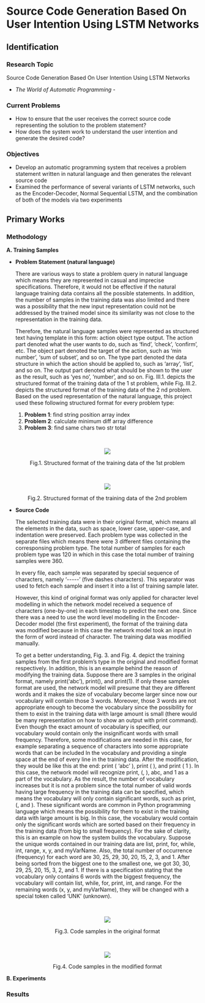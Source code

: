# Source Code Generation Based On User Intention Using LSTM Networks

## Identification

### Research Topic

Source Code Generation Based On User Intention Using LSTM Networks

- _The World of Automatic Programming_ -

### Current Problems

<ul>
  <li>How to ensure that the user receives the correct source code representing the solution to the problem statement?</li>
  <li>How does the system work to understand the user intention and generate the desired code?</li>
</ul>

### Objectives

<ul>
  <li>Develop an automatic programming system that receives a problem statement written in natural language and then generates the relevant source code</li>
  <li>Examined the performance of several variants of LSTM networks, such as the Encoder-Decoder, Normal Sequential LSTM, and the combination of both of the models via two experiments</li>
</ul>

## Primary Works

### Methodology

**A. Training Samples**

<ul>
  <li><b>Problem Statement (natural language)</b><br/>
    <p>There are various ways to state a problem query in natural language which means they are represented in casual and imprecise specifications. Therefore, it would not be effective if the natural language training data contains all the possible statements. In addition, the number of samples in the training data was also limited and there was a possibility that the new input representation could not be addressed by the trained model since its similarity was not close to the representation in the training data.</p>
    <p>Therefore, the natural language samples were represented as structured text having template in this form: action object type output. The action part denoted what the user wants to do, such as ‘find’, ‘check’, ‘confirm’, etc. The object part denoted the target of the action, such as ‘min number’, ‘sum of subset’, and so on. The type part denoted the data structure in which the action should be applied to, such as ‘array’, ‘list’, and so on. The output part denoted what should be shown to the user as the result, such as ‘yes no’, ‘number’, and so on. Fig. III.1. depicts the structured format of the training data of the 1 st problem, while Fig. III.2. depicts the structured format of the training data of the 2 nd problem. Based on the used representation of the natural language, this project used these following structured format for every problem type:
    <ol>
      <li><b>Problem 1</b>: find string position array index</li>
      <li><b>Problem 2</b>: calculate minimum diff array difference</li>
      <li><b>Problem 3</b>: find same chars two str total</li>
    </ol>
    </p>
  <br/>
  <p align="center">
    <img src ="https://github.com/albertusk95/intention-to-code-lstm/blob/master/assets/img/nl_samples_1.png?raw=true"/>
  </p>
  <p align="center">
    Fig.1. Structured format of the training data of the 1st problem
  </p>
  <br/>
  <p align="center">
    <img src ="https://github.com/albertusk95/intention-to-code-lstm/blob/master/assets/img/nl_samples_2.png?raw=true"/>
  </p>
  <p align="center">
    Fig.2. Structured format of the training data of the 2nd problem
  </p>
  </li>
  
  <li><b>Source Code</b><br/>
    <p>
      The selected training data were in their original format, which means all the elements in the data, such as space, lower case, upper-case, and indentation were preserved. Each problem type was collected in the separate files which means there were 3 different files containing the corresponsing problem type. The total number of samples for each problem type was 120 in which in this case the total number of training samples were 360.
    </p>
    <p>
      In every file, each sample was separated by special sequence of characters, namely ‘-----’ (five dashes characters). This separator was used to fetch each sample and insert it into a list of training sample later.
    </p>
    <p>
      However, this kind of original format was only applied for character level modelling in which the network model received a sequence of characters (one-by-one) in each timestep to predict the next one. Since there was a need to use the word level modelling in the Encoder-Decoder model (the first experiment), the format of the training data was modified because in this case the network model took an input in the form of word instead of character. The training data was modified manually.
    </p>
    <p>
      To get a better understanding, Fig. 3. and Fig. 4. depict the training samples from the first problem’s type in the original and modified format respectively. In addition, this is an example behind the reason of modifying the training data. Suppose there are 3 samples in the original format, namely print(‘abc’), print(), and print(1). If only these samples format are used, the network model will presume that they are different words and it makes the size of vocabulary become larger since now our vocabulary will contain those 3 words. Moreover, those 3 words are not appropriate enough to become the vocabulary since the possibility for them to exist in the training data with large amount is small (there would be many representation on how to show an output with print command). Even though the exact amount of vocabulary is specified, our vocabulary would contain only the insignificant words with small frequency. Therefore, some modifications are needed in this case, for example separating a sequence of characters into some
appropriate words that can be included In the vocabulary and providing a single space at the end of every line in the training data. After the modification, they would be like this at the end: print ( ‘abc’ ), print ( ), and print ( 1 ). In this case, the network model will recognize print, (, ), abc, and 1 as a part of the vocabulary. As the result, the number of vocabulary increases but it is not a problem since the total number of valid words having large frequency in the training data can be specified, which means the vocabulary will only contain significant words, such as print, (, and ). These significant words are common in Python programming language which means the possibility for them to exist in the training data with large amount is big. In this case, the vocabulary would contain only the significant words which are sorted based on their frequency in the training data (from big to small frequency). For the sake of clarity, this is an example on how the system builds the vocabulary. Suppose the unique words contained in our training data are list, print, for, while, int, range, x, y, and myVarName. Also, the total number of occurrence (frequency) for each word are 30, 25, 29, 30, 20, 15, 2, 3, and 1. After being sorted from the biggest one to the smallest one, we got 30, 30, 29, 25, 20, 15, 3, 2, and 1. If there is a specification stating that the vocabulary only contains 6 words with the biggest frequency, the vocabulary will contain list, while, for, print, int, and range. For the remaining words (x, y, and myVarName), they will be changed with a special token called ‘UNK’ (unknown).
    </p>
    <br/>
    <p align="center">
      <img src ="https://github.com/albertusk95/intention-to-code-lstm/blob/master/assets/img/original_code_samples.png?raw=true"/>
    </p>
    <p align="center">
      Fig.3. Code samples in the original format
    </p>
    <br/>
    <p align="center">
      <img src ="https://github.com/albertusk95/intention-to-code-lstm/blob/master/assets/img/word_code_samples.png?raw=true"/>
    </p>
    <p align="center">
      Fig.4. Code samples in the modified format
    </p>
  </li>
</ul>

**B. Experiments**



### Results

